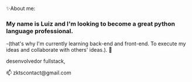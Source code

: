 ✨About me:
### My name is Luiz and I'm looking to become a great python language professional.
 -(that's why I'm currently learning back-end and front-end. To execute my ideas and collaborate with others' ideas.).  🤝

desenvolvedor fullstack,

</div>
📫 zktscontact@gmail.com

<!--
**lluizamaral/lluizamaral** is a ✨ _special_ ✨ repository because its `README.md` (this file) appears on your GitHub profile.

Here are some ideas to get you started:

- 🔭 I’m currently working on ...
- 🌱 I’m currently learning ...
- 👯 I’m looking to collaborate on ...
- 🤔 I’m looking for help with ...
- 💬 Ask me about ...
- 📫 How to reach me: ...
- 😄 Pronouns: ...
- ⚡ Fun fact: ...
-->
